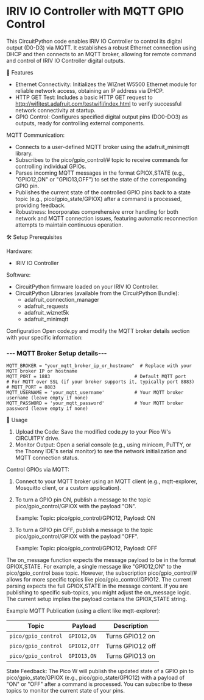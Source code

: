 # IRIV IO Controller with MQTT GPIO Control #

This CircuitPython code enables IRIV IO Controller to control its digital output (D0-D3) via MQTT. It establishes a robust Ethernet connection using DHCP and then connects to an MQTT broker, allowing for remote command and control of IRIV IO Controller digital outputs. 

🌟 Features
- Ethernet Connectivity: Initializes the WIZnet W5500 Ethernet module for reliable network access, obtaining an IP address via DHCP.
- HTTP GET Test: Includes a basic HTTP GET request to http://wifitest.adafruit.com/testwifi/index.html to verify successful network connectivity at startup.
- GPIO Control: Configures specified digital output pins (DO0-DO3) as outputs, ready for controlling external components.

MQTT Communication:
- Connects to a user-defined MQTT broker using the adafruit_minimqtt library.
- Subscribes to the pico/gpio_control/# topic to receive commands for controlling individual GPIOs.
- Parses incoming MQTT messages in the format GPIOX,STATE (e.g., "GPIO12,ON" or "GPIO13,OFF") to set the state of the corresponding GPIO pin.
- Publishes the current state of the controlled GPIO pins back to a state topic (e.g., pico/gpio_state/GPIOX) after a command is processed, providing feedback.
- Robustness: Incorporates comprehensive error handling for both network and MQTT connection issues, featuring automatic reconnection attempts to maintain continuous operation.

🛠️ Setup
Prerequisites

Hardware:
- IRIV IO Controller

Software:
- CircuitPython firmware loaded on your IRIV IO Controller.
- CircuitPython Libraries (available from the CircuitPython Bundle):
  - adafruit_connection_manager
  - adafruit_requests
  - adafruit_wiznet5k
  - adafruit_minimqtt

Configuration
Open code.py and modify the MQTT broker details section with your specific information:

### --- MQTT Broker Setup details--- ###

```
MQTT_BROKER = "your_mqtt_broker_ip_or_hostname"  # Replace with your MQTT broker IP or hostname
MQTT_PORT = 1883                               # Default MQTT port
# For MQTT over SSL (if your broker supports it, typically port 8883)
# MQTT_PORT = 8883
MQTT_USERNAME = 'your_mqtt_username'           # Your MQTT broker username (leave empty if none)
MQTT_PASSWORD = 'your_mqtt_password'           # Your MQTT broker password (leave empty if none)
```

🚀 Usage
1. Upload the Code: Save the modified code.py to your Pico W's CIRCUITPY drive.
2. Monitor Output: Open a serial console (e.g., using minicom, PuTTY, or the Thonny IDE's serial monitor) to see the network initialization and MQTT connection status.

Control GPIOs via MQTT:
1. Connect to your MQTT broker using an MQTT client (e.g., mqtt-explorer, Mosquitto client, or a custom application).
2. To turn a GPIO pin ON, publish a message to the topic pico/gpio_control/GPIOX with the payload "ON".
    
    Example: Topic: pico/gpio_control/GPIO12, Payload: ON

3. To turn a GPIO pin OFF, publish a message to the topic pico/gpio_control/GPIOX with the payload "OFF".
    
    Example: Topic: pico/gpio_control/GPIO12, Payload: OFF

The on_message function expects the message payload to be in the format GPIOX,STATE. For example, a single message like "GPIO12,ON" to the pico/gpio_control base topic. However, the subscription pico/gpio_control/# allows for more specific topics like pico/gpio_control/GPIO12. The current parsing expects the full GPIOX,STATE in the message content. If you are publishing to specific sub-topics, you might adjust the on_message logic. The current setup implies the payload contains the GPIOX,STATE string.

Example MQTT Publication (using a client like mqtt-explorer):

| Topic | Payload | Description |
| --- | --- | --- |
| `pico/gpio_control` | `GPIO12,ON` | Turns GPIO12 on |
| `pico/gpio_control` | `GPIO12,OFF` | Turns GPIO12 off |
| `pico/gpio_control` | `GPIO13,ON` | Turns GPIO13 on |


State Feedback:
The Pico W will publish the updated state of a GPIO pin to pico/gpio_state/GPIOX (e.g., pico/gpio_state/GPIO12) with a payload of "ON" or "OFF" after a command is processed. You can subscribe to these topics to monitor the current state of your pins.
